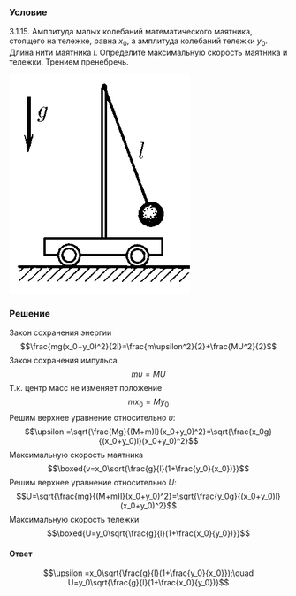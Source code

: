 ###  Условие 

$3.1.15.$ Амплитуда малых колебаний математического маятника, стоящего на тележке, равна $x_0$, а амплитуда колебаний тележки $y_0$. Длина нити маятника $l$. Определите максимальную скорость маятника и тележки. Трением пренебречь. 

![ К задаче $3.1.15$ |327x397, 22%](../../img/3.1.15/3.1.15.png)

### Решение

Закон сохранения энергии $$\frac{mg(x_0+y_0)^2}{2l}=\frac{m\upsilon^2}{2}+\frac{MU^2}{2}$$ Закон сохранения импульса $$m\upsilon =MU$$ Т.к. центр масс не изменяет положение $$mx_0=My_0$$ Решим верхнее уравнение относительно $\upsilon$: $$\upsilon =\sqrt{\frac{Mg}{(M+m)l}(x_0+y_0)^2}=\sqrt{\frac{x_0g}{(x_0+y_0)l}(x_0+y_0)^2}$$ Максимальную скорость маятника $$\boxed{v=x_0\sqrt{\frac{g}{l}(1+\frac{y_0}{x_0})}}$$ Решим верхнее уравнение относительно $U$: $$U=\sqrt{\frac{mg}{(M+m)l}(x_0+y_0)^2}=\sqrt{\frac{y_0g}{(x_0+y_0)l}(x_0+y_0)^2}$$ Максимальную скорость тележки $$\boxed{U=y_0\sqrt{\frac{g}{l}(1+\frac{x_0}{y_0})}}$$ 

#### Ответ

$$\upsilon =x_0\sqrt{\frac{g}{l}(1+\frac{y_0}{x_0}});\quad U=y_0\sqrt{\frac{g}{l}(1+\frac{x_0}{y_0})}$$ 
